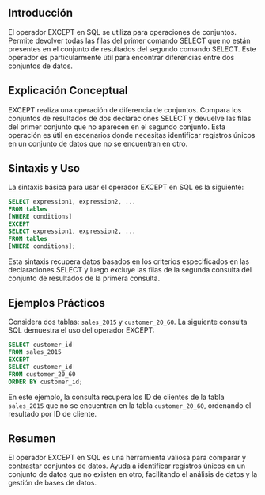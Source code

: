 <!-- # Operador EXCEPT en SQL -->

## Introducción

El operador EXCEPT en SQL se utiliza para operaciones de conjuntos. Permite devolver todas las filas del primer comando SELECT que no están presentes en el conjunto de resultados del segundo comando SELECT. Este operador es particularmente útil para encontrar diferencias entre dos conjuntos de datos.

## Explicación Conceptual

EXCEPT realiza una operación de diferencia de conjuntos. Compara los conjuntos de resultados de dos declaraciones SELECT y devuelve las filas del primer conjunto que no aparecen en el segundo conjunto. Esta operación es útil en escenarios donde necesitas identificar registros únicos en un conjunto de datos que no se encuentran en otro.

## Sintaxis y Uso

La sintaxis básica para usar el operador EXCEPT en SQL es la siguiente:

```sql
SELECT expression1, expression2, ...
FROM tables
[WHERE conditions]
EXCEPT
SELECT expression1, expression2, ...
FROM tables
[WHERE conditions];
```

Esta sintaxis recupera datos basados en los criterios especificados en las declaraciones SELECT y luego excluye las filas de la segunda consulta del conjunto de resultados de la primera consulta.

## Ejemplos Prácticos

Considera dos tablas: `sales_2015` y `customer_20_60`. La siguiente consulta SQL demuestra el uso del operador EXCEPT:


```sql
SELECT customer_id
FROM sales_2015
EXCEPT
SELECT customer_id
FROM customer_20_60
ORDER BY customer_id;
```

En este ejemplo, la consulta recupera los ID de clientes de la tabla `sales_2015` que no se encuentran en la tabla `customer_20_60`, ordenando el resultado por ID de cliente.

## Resumen

El operador EXCEPT en SQL es una herramienta valiosa para comparar y contrastar conjuntos de datos. Ayuda a identificar registros únicos en un conjunto de datos que no existen en otro, facilitando el análisis de datos y la gestión de bases de datos.

